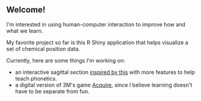 ## Welcome!

I'm interested in using human-computer interaction to improve how and what we learn.

My favorite project so far is this R Shiny application that helps visualize a set of chemical position data.

Currently, here are some things I'm working on:
- an interactive sagittal section [inspired by this](http://smu-facweb.smu.ca/~s0949176/sammy/) with more features to help teach phonetics.
- a digital version of 3M's game [Acquire](https://en.wikipedia.org/wiki/Acquire), since I believe learning doesn't have to be separate from fun.

<!---
jacoblarget/jacoblarget is a ✨ special ✨ repository because its `README.md` (this file) appears on your GitHub profile.
You can click the Preview link to take a look at your changes.

1. Ignore the GE Healthcare project
2. Pull up Shiny page from JR
3. Pull up Physics Simulator from Shreya
--->
